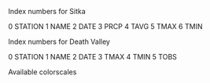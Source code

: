 Index numbers for Sitka

0 STATION
1 NAME
2 DATE
3 PRCP
4 TAVG
5 TMAX
6 TMIN

Index numbers for Death Valley

0 STATION
1 NAME
2 DATE
3 TMAX
4 TMIN
5 TOBS

Available colorscales 